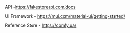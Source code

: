 API -https://fakestoreapi.com/docs

UI Framework - https://mui.com/material-ui/getting-started/

Reference Store - https://comfy.ua/